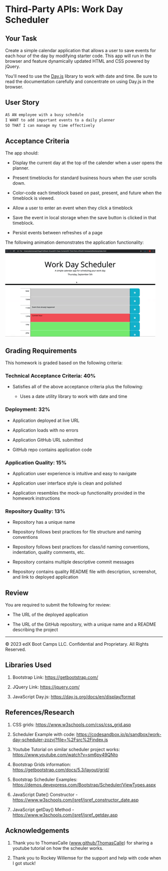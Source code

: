 # Third-Party APIs: Work Day Scheduler

## Your Task

Create a simple calendar application that allows a user to save events for each hour of the day by modifying starter code. This app will run in the browser and feature dynamically updated HTML and CSS powered by jQuery.

You'll need to use the [Day.js](https://day.js.org/docs/en/display/format) library to work with date and time. Be sure to read the documentation carefully and concentrate on using Day.js in the browser.

## User Story

```md
AS AN employee with a busy schedule
I WANT to add important events to a daily planner
SO THAT I can manage my time effectively
```

## Acceptance Criteria

The app should:

* Display the current day at the top of the calender when a user opens the planner.
 
* Present timeblocks for standard business hours when the user scrolls down.
 
* Color-code each timeblock based on past, present, and future when the timeblock is viewed.
 
* Allow a user to enter an event when they click a timeblock

* Save the event in local storage when the save button is clicked in that timeblock.

* Persist events between refreshes of a page

The following animation demonstrates the application functionality:

![A user clicks on slots on the color-coded calendar and edits the events.](./images/05-third-party-apis-homework-demo.gif)


## Grading Requirements

This homework is graded based on the following criteria: 

### Technical Acceptance Criteria: 40%

* Satisfies all of the above acceptance criteria plus the following:

  * Uses a date utility library to work with date and time

### Deployment: 32%

* Application deployed at live URL

* Application loads with no errors

* Application GitHub URL submitted

* GitHub repo contains application code

### Application Quality: 15%

* Application user experience is intuitive and easy to navigate

* Application user interface style is clean and polished

* Application resembles the mock-up functionality provided in the homework instructions

### Repository Quality: 13%

* Repository has a unique name

* Repository follows best practices for file structure and naming conventions

* Repository follows best practices for class/id naming conventions, indentation, quality comments, etc.

* Repository contains multiple descriptive commit messages

* Repository contains quality README file with description, screenshot, and link to deployed application

## Review

You are required to submit the following for review:

* The URL of the deployed application

* The URL of the GitHub repository, with a unique name and a README describing the project

---
© 2023 edX Boot Camps LLC. Confidential and Proprietary. All Rights Reserved.

## Libraries Used

1. Bootstrap Link:
https://getbootstrap.com/

2. JQuery Link:
https://jquery.com/

3. JavaScript Day.js:
https://day.js.org/docs/en/display/format

## References/Research

1. CSS grids:
https://www.w3schools.com/css/css_grid.asp

2. Scheduler Example with code:
https://codesandbox.io/p/sandbox/work-day-scheduler-zozvj?file=%2Fsrc%2Findex.js

3. Youtube Tutorial on similar scheduler project works:
https://www.youtube.com/watch?v=sm6py49QNto

4. Bootstrap Grids information:
https://getbootstrap.com/docs/5.3/layout/grid/

5. Bootstrap Scheduler Examples:
https://demos.devexpress.com/Bootstrap/Scheduler/ViewTypes.aspx

6. JavaScript Date() Constructor - 
https://www.w3schools.com/jsref/jsref_constructor_date.asp

7. JavaScript getDay() Method - 
https://www.w3schools.com/jsref/jsref_getday.asp

## Acknowledgements

1. Thank you to ThomasCalle (www.github/ThomasCalle) for sharing a youtube tutorial on how the scheuler works.

2. Thank you to Rockey Willemse for the support and help with code when I got stuck!